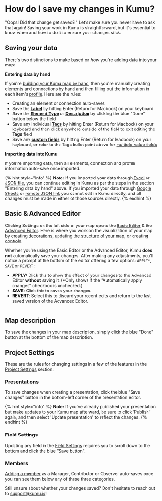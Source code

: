 # How do I save my changes in Kumu?

"Oops! Did that change get saved?!" Let’s make sure you never have to ask that again! Saving your work in Kumu is straightforward, but it's essential to know when and how to do it to ensure your changes stick.

## Saving your data

There's two distinctions to make based on _how_ you're adding data into your map:&#x20;

**Entering data by hand**

If you're [building your Kumu map by hand](../getting-started/first-steps.md#build-your-map-by-hand), then you're manually creating elements and connections by hand and then filling out the information in each item's [profile](../guides/profiles.md). Here are the rules:&#x20;

* Creating an element or connection auto-saves
* Save the [**Label**](../guides/fields.md#label) by hitting Enter (Return for Macbook) on your keyboard
* Save the [**Element Type**](../guides/fields.md#type) or [**Description**](../guides/fields.md#description) by clicking the blue "Done" button below the field
* Save any individual [**Tags**](../guides/fields.md#tags) by hitting Enter (Return for Macbook) on your keyboard and then click anywhere outside of the field to exit editing the **Tags** field
* Save any [**custom fields**](../guides/fields.md#add-a-custom-field) by hitting Enter (Return for Macbook) on your keyboard, or refer to the Tags bullet point above for [multiple-value fields](../guides/fields.md#customize-a-field)

**Importing data into Kumu**

If you're importing data, then all elements, connection and profile information auto-save once imported.&#x20;

{% hint style="info" %}
**Note:** If you imported your data through [Excel](../guides/import/excel-csv.md) or [JSON file](../guides/import/blueprints.md#import-a-json-file), you can continue editing in Kumu as per the steps in the section "Entering data by hand" above. If you imported your data through [Google Sheets](../guides/import/google-sheets.md) or [remote JSON link](../guides/import/blueprints.md#set-a-remote-json-link) you cannot edit in Kumu directly, and all changes must be made in either of those sources directly.&#x20;
{% endhint %}

## Basic & Advanced Editor

Clicking Settings on the left side of your map opens the [Basic Editor](../overview/view-editors.md#basic-editor) & the [Advanced Editor](../overview/advanced-editor-hub/). Here is where you work on the visualization of your map by creating [decorations](../guides/decorate.md), updating [the structure of your map](../overview/view-editors.md#connect-by), or creating [controls](../guides/controls.md).&#x20;

Whether you're using the Basic Editor or the Advanced Editor, Kumu **does not** automatically save your changes. After making any adjustments, you'll notice a prompt at the bottom of the editor offering a few options: `APPLY*`, `SAVE` or `REVERT` :

* **APPLY:** Click this to show the effect of your changes to the Advanced Editor **without** saving it. (\*Only shows if the "Automatically apply changes" checkbox is unchecked.)&#x20;
* **SAVE**: Click this to saves your changes.
* **REVERT**: Select this to discard your recent edits and return to the last saved version of the Advanced Editor.

<figure><img src="../.gitbook/assets/Screenshot 2025-05-15 at 6.20.51 AM.png" alt=""><figcaption></figcaption></figure>

## Map description

To save the changes in your map description, simply click the blue "Done" button at the bottom of the map description.

## Project Settings

These are the rules for changing settings in a few of the features in the [Project Settings](../overview/settings.md#project-settings) section:

### Presentations

To save changes when creating a presentation, click the blue "Save changes" button in the bottom-left corner of the presentation editor.&#x20;

{% hint style="info" %}
**Note:** If you've already published your presentation but make updates to your Kumu map afterward, be sure to click 'Publish' again, and then select 'Update presentation' to reflect the changes.
{% endhint %}

### Field Settings

Updating any field in the [Field Settings](../guides/fields.md) requires you to scroll down to the bottom and click the blue "Save button".&#x20;

### Members

[Adding a member](../overview/collaboration.md#add-a-contributor) as a Manager, Contributor or Observer auto-saves once you can see them below any of these three categories.

Still unsure about whether your changes saved? Don't hesitate to reach out to support@kumu.io!

